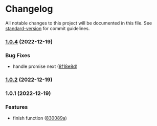 # Changelog

All notable changes to this project will be documented in this file. See [standard-version](https://github.com/conventional-changelog/standard-version) for commit guidelines.

### [1.0.4](https://github.com/sishen654/koa-hpp2/compare/v1.0.2...v1.0.4) (2022-12-19)


### Bug Fixes

* handle promise next ([8f18e8d](https://github.com/sishen654/koa-hpp2/commit/8f18e8da0926ad6a9ae91fd4d08fd27a3920684c))

### [1.0.2](https://github.com/sishen654/koa-hpp2/compare/v1.0.1...v1.0.2) (2022-12-19)

### 1.0.1 (2022-12-19)


### Features

* finish function ([830089a](https://github.com/sishen654/koa-hpp2/commit/830089a59166d5d252480e30efd48711422ce4cb))
